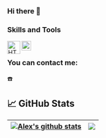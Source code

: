 ### Hi there 👋

<!--
**aposipov/aposipov** is a ✨ _special_ ✨ repository because its `README.md` (this file) appears on your GitHub profile.

Here are some ideas to get you started:

- 🔭 I’m currently working on ...
- 🌱 I’m currently learning ...
- 👯 I’m looking to collaborate on ...
- 🤔 I’m looking for help with ...
- 💬 Ask me about ...
- 📫 How to reach me: ...
- 😄 Pronouns: ...
- ⚡ Fun fact: ...
-->
### Skills and Tools  
<img align="left" alt="HTML5" width="30px" src="https://smile-emoji.ru/wp-content/uploads/site-images/discord/3f08359004f21963e7fc5f7c51139433.png" />
<img align="left" alt="CSS" width="22px" src="https://caglarbostanci.com.tr/wp-content/uploads/2017/04/CSS-caglarbostanci-com-tr.png" />
<br/>  

### You can contact me:  
☎️  
## &#x1f4c8; GitHub Stats  
| <a href="https://github.com/anuraghazra/github-readme-stats"><img align="center" src="https://github-readme-stats.vercel.app/api?username=aposipov&show_icons=true&include_all_commits=true&theme=buefy&hide_border=true" alt="Alex's github stats" /></a> | <a href="https://github.com/anuraghazra/github-readme-stats"><img align="center" src="https://github-readme-stats.vercel.app/api/top-langs/?username=aposipov&layout=compact&theme=buefy&hide_border=true" /></a> |
| ------------- | ------------- |
